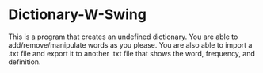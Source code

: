 # Dictionary-W-Swing
This is a program that creates an undefined dictionary. You are able to add/remove/manipulate words as you please. You are also able to import a .txt file and export it to another .txt file that shows the word, frequency, and definition.
